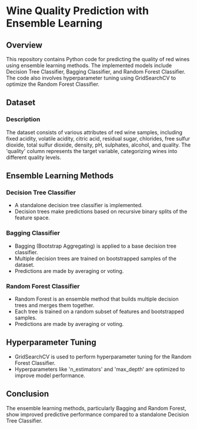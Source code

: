 # Wine Quality Prediction with Ensemble Learning

## Overview

This repository contains Python code for predicting the quality of red wines using ensemble learning methods. The implemented models include Decision Tree Classifier, Bagging Classifier, and Random Forest Classifier. The code also involves hyperparameter tuning using GridSearchCV to optimize the Random Forest Classifier.

## Dataset

### Description

The dataset consists of various attributes of red wine samples, including fixed acidity, volatile acidity, citric acid, residual sugar, chlorides, free sulfur dioxide, total sulfur dioxide, density, pH, sulphates, alcohol, and quality. The 'quality' column represents the target variable, categorizing wines into different quality levels.

## Ensemble Learning Methods

### Decision Tree Classifier

- A standalone decision tree classifier is implemented.
- Decision trees make predictions based on recursive binary splits of the feature space.

### Bagging Classifier

- Bagging (Bootstrap Aggregating) is applied to a base decision tree classifier.
- Multiple decision trees are trained on bootstrapped samples of the dataset.
- Predictions are made by averaging or voting.

### Random Forest Classifier

- Random Forest is an ensemble method that builds multiple decision trees and merges them together.
- Each tree is trained on a random subset of features and bootstrapped samples.
- Predictions are made by averaging or voting.

## Hyperparameter Tuning

- GridSearchCV is used to perform hyperparameter tuning for the Random Forest Classifier.
- Hyperparameters like 'n_estimators' and 'max_depth' are optimized to improve model performance.

## Conclusion

The ensemble learning methods, particularly Bagging and Random Forest, show improved predictive performance compared to a standalone Decision Tree Classifier. 

